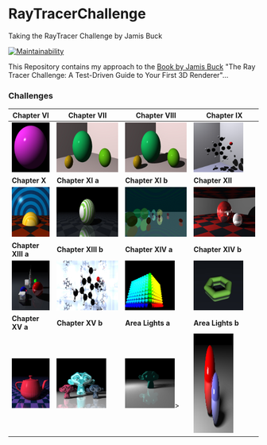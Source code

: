 # RayTracerChallenge
Taking the RayTracer Challenge by Jamis Buck

[![Maintainability](https://api.codeclimate.com/v1/badges/4638835bc3c9f4dd29ad/maintainability)](https://codeclimate.com/github/JensKrumsieck/RayTracerChallenge/maintainability)

This Repository contains my approach to the [Book by Jamis Buck](https://www.amazon.de/Ray-Tracer-Challenge-Test-Driven-Renderer/dp/1680502719) "The Ray Tracer Challenge: A Test-Driven Guide to Your First 3D Renderer"...
### Challenges
|Chapter VI|Chapter VII|Chapter VIII|Chapter IX|
|-|-|-|-|
|<img src="https://github.com/JensKrumsieck/RayTracerChallenge/blob/master/.github/renders/chapter%20vi.jpg" height="100" width="100"/>|<img src="https://github.com/JensKrumsieck/RayTracerChallenge/blob/master/.github/renders/chapter%20vii.jpg" height="100" width="200"/>|<img src="https://github.com/JensKrumsieck/RayTracerChallenge/blob/master/.github/renders/chapter%20viii.jpg" height="100" width="200"/>|<img src="https://github.com/JensKrumsieck/RayTracerChallenge/blob/master/.github/renders/chapter%20ix.jpg" height="100" width="100"/>|
|**Chapter X**|**Chapter XI a**|**Chapter XI b**|**Chapter XII**|
|<img src="https://github.com/JensKrumsieck/RayTracerChallenge/blob/master/.github/renders/chapter_x.jpg" height="100" width="100"/>|<img src="https://github.com/JensKrumsieck/RayTracerChallenge/blob/master/.github/renders/chapter_xi_a.jpg" height="100" width="200"/>|<img src="https://github.com/JensKrumsieck/RayTracerChallenge/blob/master/.github/renders/chapter_xi_b.jpg" height="100" width="200"/>|<img src="https://github.com/JensKrumsieck/RayTracerChallenge/blob/master/.github/renders/chapter_xii.jpg" height="100" width="200"/>|
|**Chapter XIII a**|**Chapter XIII b**|**Chapter XIV a**|**Chapter XIV b**|
|<img src="https://github.com/JensKrumsieck/RayTracerChallenge/blob/master/.github/renders/chapter_xiii_a.jpg" height="100" width="100"/>|<img src="https://github.com/JensKrumsieck/RayTracerChallenge/blob/master/.github/renders/chapter_xiii_b.jpg" height="100" width="200"/>|<img src="https://github.com/JensKrumsieck/RayTracerChallenge/blob/master/.github/renders/chapter_xiv_a.jpg" height="100" width="100"/>|<img src="https://github.com/JensKrumsieck/RayTracerChallenge/blob/master/.github/renders/chapter_xiv_b.jpg" height="100" width="100"/>|
|**Chapter XV a**|**Chapter XV b**|**Area Lights a**|**Area Lights b**|
|<img src="https://github.com/JensKrumsieck/RayTracerChallenge/blob/master/.github/renders/chapter_xv_a.jpg" height="100" width="100"/>|<img src="https://github.com/JensKrumsieck/RayTracerChallenge/blob/master/.github/renders/chapter_xv_b.jpg" height="100" width="100"/>|<img src="https://github.com/JensKrumsieck/RayTracerChallenge/blob/master/.github/renders/area_a.jpg" height="100" width="100"/>>|<img src="https://github.com/JensKrumsieck/RayTracerChallenge/blob/master/.github/renders/area_b.jpg" height="200" width="80"/>|

